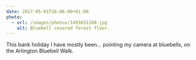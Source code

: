 ```yaml
---
date: 2017-05-01T16:06:00+01:00
photo:
  - url: /images/photos/1493651160.jpg
    alt: Bluebell covered forest floor.
---
```

This bank holiday I have mostly been… pointing my camera at bluebells, on the Arlington Bluebell Walk.
